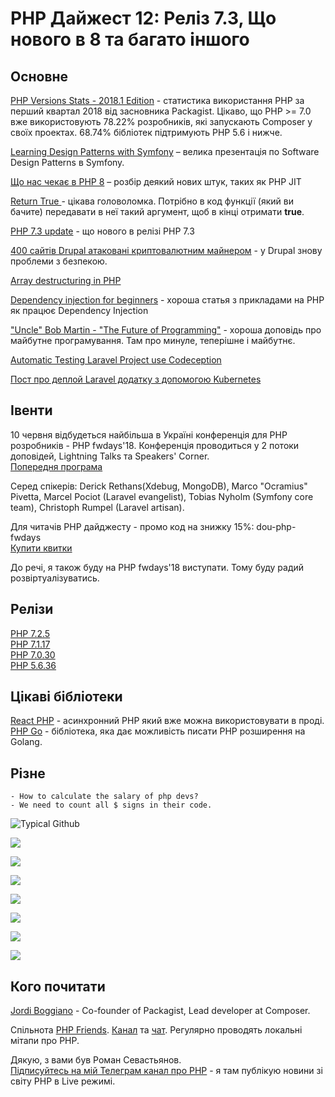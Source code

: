 # PHP Дайжест 12: Реліз 7.3, Що нового в 8 та багато іншого

## Основне
[PHP Versions Stats - 2018.1 Edition](https://seld.be/notes/php-versions-stats-2018-1-edition) - статистика використання PHP за перший квартал 2018 від засновника Packagist.
Цікаво, що PHP >= 7.0 вже використовують 78.22% розробників, які запускають Composer у своїх проектах.
68.74% бібліотек підтримують PHP 5.6  і нижче.

[Learning Design Patterns with Symfony](https://speakerdeck.com/hhamon/learning-design-patterns-with-symfony) – велика презентація по Software Design Patterns в Symfony.

[Що нас чекає в PHP 8](http://bolknote.ru/all/about-php8/) – розбір деякий нових штук, таких як PHP JIT

[Return True ](https://returntrue.win/) - цікава головоломка. Потрібно в код функції (який ви бачите) передавати в неї такий аргумент, щоб в кінці отримати **true**.

[PHP 7.3 update](https://ayesh.me/Upgrade-PHP-7.3) - що нового в релізі PHP 7.3

[400 сайтів Drupal атаковані криптовалютним майнером](https://drupal.sh/drupal-vulnerability-cryptocurrency-infection) - у Drupal знову проблеми з безпекою. 

[Array destructuring in PHP](https://blog.frankdejonge.nl/array-destructuring-in-php/)

[Dependency injection for beginners](https://www.stitcher.io/blog/dependency-injection-for-beginners) - хороша статья з прикладами на PHP як працює Dependency Injection

["Uncle" Bob Martin - "The Future of Programming"](https://www.youtube.com/watch?v=ecIWPzGEbFc) - хороша доповідь про майбутне програмування. Там про минуле, теперішне і майбутнє.

[Automatic Testing Laravel Project use Codeception](https://medium.com/dot-lab/automatic-testing-laravel-project-use-codeception-f79fb19b9626)

[Пост про деплой Laravel додатку з допомогою Kubernetes](https://learnk8s.io/blog/deploying-laravel-to-kubernetes)

## Івенти
10 червня відбудеться найбільша в Україні конференція для PHP розробників - PHP fwdays'18. Конференція проводиться у 2 потоки доповідей, Lightning Talks та Speakers' Corner.\
[Попередня програма](https://fwdays.com/en/event/php-fwdays-2018/page/program)

Серед спікерів: Derick Rethans(Xdebug, MongoDB), Marco "Ocramius" Pivetta, Marcel Pociot (Laravel evangelist), Tobias Nyholm (Symfony core team), Christoph Rumpel (Laravel artisan). 

Для читачів PHP дайджесту - промо код на знижку 15%: dou-php-fwdays\
[Купити квитки](https://fwdays.com/en/event/php-fwdays-2018)

До речі, я також буду на PHP fwdays'18 виступати. Тому буду радий розвіртуалізуватись.

## Релізи
[PHP 7.2.5](http://www.php.net/ChangeLog-7.php#7.2.5)\
[PHP 7.1.17](http://www.php.net/ChangeLog-7.php#7.1.17)\
[PHP 7.0.30](http://www.php.net/ChangeLog-7.php#7.0.30)\
[PHP 5.6.36](http://php.net/ChangeLog-5.php#5.6.36)

## Цікаві бібліотеки
[React PHP](https://reactphp.org/) - асинхронний PHP який вже можна використовувати в проді.\
[PHP Go](https://github.com/kitech/php-go) - бібліотека, яка дає можливість писати PHP розширення на Golang.

## Різне

```
- How to calculate the salary of php devs?
- We need to count all $ signs in their code.
```


![Typical Github](https://pbs.twimg.com/media/DdLzR6eXkAE0GS8.jpg)

![](https://i.redditmedia.com/gPUKkk6bssQIkAqf1GLsbA32GalkoE7Xh_mrCqYGKQc.jpg?fit=crop&crop=faces%2Centropy&arh=2&w=640&s=5d0da6239e332aa6e791e2077e2e6ec5)

![](https://i.redditmedia.com/Jb8V6QT2L6tgQ1rk5Kaec9bfR8bdu7gJt-LaBmmWwjc.jpg?fit=crop&crop=faces%2Centropy&arh=2&w=960&s=65ef6049f67350f20f5067dc1a5a84fa)

![](https://i.redditmedia.com/7JF0ytBGd5quqTiDorAB7bN16GO9T0ILEGSTKxs5upc.png?s=d7a0adc004888db8527fcc5c05e97f35)

![](https://i.redditmedia.com/w5JoeG_9UPU4AVssfjF95rEMvOPMx-tf52aPxzWQc_M.png?s=7918ddf9f96e4160ad7fac0588941417)

![](https://i.redditmedia.com/nG7xcqS4tmeZbj2cT4MXXI9yGbzNrtyE_AMOvUo08JY.jpg?fit=crop&crop=faces%2Centropy&arh=2&w=640&s=b1b14b35beb41f43ec07d46b576a6a16)

![](https://i.redditmedia.com/x81GHZQ4Pp2TM3arMBHu66KkGyhTODi-xijRE76KWkY.png?s=a5674282ce0f9efad5322e2f0ddfedbf)

![](https://i.redditmedia.com/n-alOt57fXDfyoZgfCF69wYR7mb3h5WyzuDv6NqMf-8.jpg?s=20fefb4343dfacf7d97b79aa25b8b503)
## Кого почитати
[Jordi Boggiano](https://twitter.com/seldaek) - Co-founder of Packagist, Lead developer at Composer.

Спільнота [PHP Friends](https://phpfriends.club/). [Канал](https://t.me/phpfriendsclub) та [чат](https://t.me/phpfriendsclub_chat). Регулярно проводять локальні мітапи про PHP.

Дякую, з вами був Роман Севастьянов.\
[Підписуйтесь на мій Телеграм канал про PHP](https://t.me/elephant_php) - я там публікую новини зі світу PHP в Live режимі.
